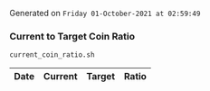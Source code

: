Generated on `Friday 01-October-2021 at 02:59:49`

### Current to Target Coin Ratio
`current_coin_ratio.sh`

Date|Current|Target|Ratio
---|---|---|---
